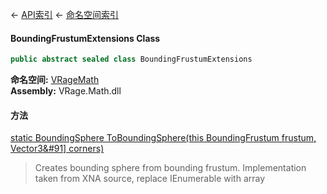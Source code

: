 ← [API索引](Api-Index) ← [命名空间索引](Namespace-Index)

#### BoundingFrustumExtensions Class

```csharp
public abstract sealed class BoundingFrustumExtensions
```

**命名空间:** [VRageMath](VRageMath)  
**Assembly:** VRage.Math.dll

#### 方法

[static BoundingSphere ToBoundingSphere(this BoundingFrustum frustum, Vector3&#91&#93; corners)](VRageMath.BoundingFrustumExtensions.ToBoundingSphere)

> Creates bounding sphere from bounding frustum. Implementation taken from XNA source, replace IEnumerable with array

